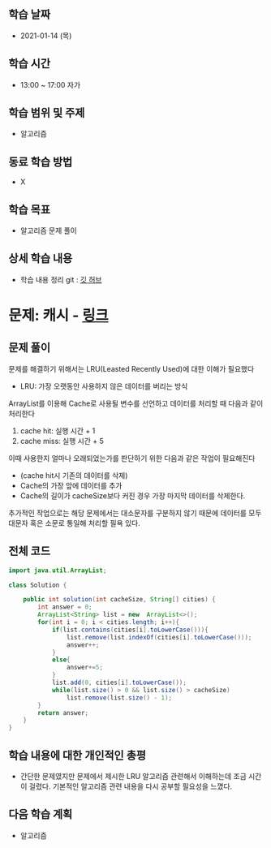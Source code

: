 학습 날짜
---
+ 2021-01-14 (목)

학습 시간
---
+ 13:00 ~ 17:00 자가

학습 범위 및 주제
---
+ 알고리즘

동료 학습 방법
---
+ X

학습 목표
---
+ 알고리즘 문제 풀이

상세 학습 내용
---
+ 학습 내용 정리 git : [깃 허브](https://github.com/kiskim/study)   

# 문제: 캐시 - [링크](https://programmers.co.kr/learn/courses/30/lessons/17680)
## 문제 풀이

문제를 해결하기 위해서는 LRU(Leasted Recently Used)에 대한 이해가 필요했다

- LRU: 가장 오랫동안 사용하지 않은 데이터를 버리는 방식

ArrayList를 이용해 Cache로 사용될 변수를 선언하고 데이터를 처리할 때 다음과 같이 처리한다

1. cache hit: 실행 시간 + 1
2. cache miss: 실행 시간 + 5

이때 사용한지 얼마나 오래되었는가를 판단하기 위한 다음과 같은 작업이 필요해진다

- (cache hit시 기존의 데이터를 삭제)
- Cache의 가장 앞에 데이터를 추가
- Cache의 길이가 cacheSize보다 커진 경우 가장 마지막 데이터를 삭제한다.

추가적인 작업으로는 해당 문제에서는 대소문자를 구분하지 않기 때문에 데이터를 모두 대문자 혹은 소문로 통일해 처리할 필욕 있다.

## 전체 코드

```java
import java.util.ArrayList;

class Solution {

    public int solution(int cacheSize, String[] cities) {
		int answer = 0;
		ArrayList<String> list = new  ArrayList<>();
		for(int i = 0; i < cities.length; i++){
			if(list.contains(cities[i].toLowerCase())){
				list.remove(list.indexOf(cities[i].toLowerCase()));
				answer++;
			}
			else{
				answer+=5;
			}
			list.add(0, cities[i].toLowerCase());
			while(list.size() > 0 && list.size() > cacheSize)
				list.remove(list.size() - 1);
		}
        return answer;
	}
}
```

학습 내용에 대한 개인적인 총평
---
+ 간단한 문제였지만 문제에서 제시한 LRU 알고리즘 관련해서 이해하는데 조금 시간이 걸렸다. 기본적인 알고리즘 관련 내용을 다시 공부할 필요성을 느꼈다.

다음 학습 계획
---
+ 알고리즘